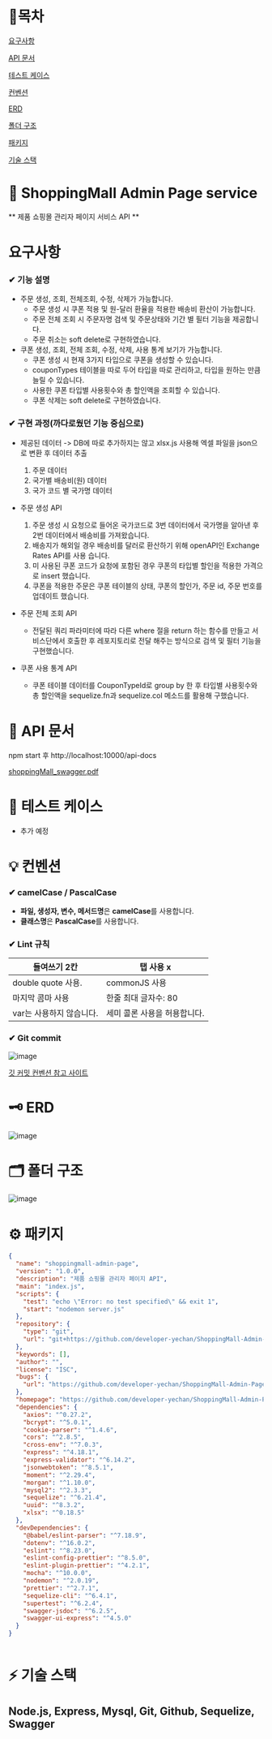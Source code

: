 # 🔗목차

[요구사항](#-요구사항)

[API 문서](#-api-문서)

[테스트 케이스](#-테스트-케이스)

[컨벤션](#-컨벤션)

[ERD](#-erd)

[폴더 구조](#-폴더-구조)

[패키지](#-패키지)

[기술 스택](#-기술-스택)

# 🚩  ShoppingMall Admin Page service

** 제품 쇼핑몰 관리자 페이지 서비스 API **

# 요구사항

### ✔ 기능 설명

- 주문 생성, 조회, 전체조회, 수정, 삭제가 가능합니다.
  - 주문 생성 시 쿠폰 적용 및 원-달러 환율을 적용한 배송비 환산이 가능합니다.
  - 주문 전체 조회 시 주문자명 검색 및 주문상태와 기간 별 필터 기능을 제공합니다.
  - 주문 취소는 soft delete로 구현하였습니다.
- 쿠폰 생성, 조회, 전체 조회, 수정, 삭제, 사용 통계 보기가 가능합니다.
  - 쿠폰 생성 시 현재 3가지 타입으로 쿠폰을 생성할 수 있습니다.
  - couponTypes 테이블을 따로 두어 타입을 따로 관리하고, 타입을 원하는 만큼 늘릴 수 있습니다.
  - 사용한 쿠폰 타입별 사용횟수와 총 할인액을 조회할 수 있습니다.
  - 쿠폰 삭제는 soft delete로 구현하였습니다.

### ✔ 구현 과정(까다로웠던 기능 중심으로)

- 제공된 데이터 -> DB에 따로 추가하지는 않고 xlsx.js 사용해 엑셀 파일을 json으로 변환 후 데이터 추출
  1. 주문 데이터
  2. 국가별 배송비(원) 데이터
  3. 국가 코드 별 국가명 데이터
  
- 주문 생성 API
  
  1. 주문 생성 시 요청으로 들어온 국가코드로 3번 데이터에서 국가명을 알아낸 후 2번 데이터에서 배송비를 가져왔습니다.
  2. 배송지가 해외일 경우 배송비를 달러로 환산하기 위해 openAPI인 Exchange Rates API를 사용 습니다.
  3. 미 사용된 쿠폰 코드가 요청에 포함된 경우 쿠폰의 타입별 할인을 적용한 가격으로 insert 했습니다.
  4. 쿠폰을 적용한 주문은 쿠폰 테이블의 상태, 쿠폰의 할인가, 주문 id, 주문 번호를 업데이트 했습니다.

- 주문 전체 조회 API

  - 전달된 쿼리 파라미터에 따라 다른 where 절을 return 하는 함수를 만들고 서비스단에서 호출한 후 레포지토리로 전달 해주는 방식으로 검색 및 필터 기능을 구현했습니다.

- 쿠폰 사용 통계 API
  - 쿠폰 테이블 데이터를 CouponTypeId로 group by 한 후 타입별 사용횟수와 총 할인액을 sequelize.fn과 sequelize.col 메소드를 활용해 구했습니다.
  
# 📑 API 문서

npm start 후 http://localhost:10000/api-docs 

[shoppingMall_swagger.pdf](https://github.com/developer-yechan/ShoppingMall-Admin-Page/files/9746655/shoppingMall_swagger.pdf)


# 📜 테스트 케이스

- 추가 예정

# 💡 컨벤션

### ✔ camelCase / PascalCase

- **파일, 생성자, 변수, 메서드명**은 **camelCase**를 사용합니다.
- **클래스명**은 **PascalCase**를 사용합니다.

### ✔ Lint 규칙

| 들여쓰기 2칸 | 탭 사용 x |
| --- | --- |
| double quote 사용. | commonJS 사용 |
| 마지막 콤마 사용 | 한줄 최대 글자수: 80 |
| var는 사용하지 않습니다. | 세미 콜론 사용을 허용합니다. |


### ✔ Git commit

![image](https://user-images.githubusercontent.com/80232260/188366205-84d8a796-3c51-4eb0-bb29-3a61c96bb047.png)

[깃 커밋 컨벤션 참고 사이트](https://overcome-the-limits.tistory.com/entry/협업-협업을-위한-기본적인-git-커밋컨벤션-설정하기)

# 🗝 ERD
![image](https://user-images.githubusercontent.com/99064214/194890405-9838cd22-e79a-4b9c-b5fa-9c74a64bdd81.png)

# 🗂 폴더 구조
![image](https://user-images.githubusercontent.com/99064214/194890537-12826152-ba31-4a52-b887-e4cf593346f7.png)


# ⚙ 패키지

```json
{
  "name": "shoppingmall-admin-page",
  "version": "1.0.0",
  "description": "제품 쇼핑몰 관리자 페이지 API",
  "main": "index.js",
  "scripts": {
    "test": "echo \"Error: no test specified\" && exit 1",
    "start": "nodemon server.js"
  },
  "repository": {
    "type": "git",
    "url": "git+https://github.com/developer-yechan/ShoppingMall-Admin-Page.git"
  },
  "keywords": [],
  "author": "",
  "license": "ISC",
  "bugs": {
    "url": "https://github.com/developer-yechan/ShoppingMall-Admin-Page/issues"
  },
  "homepage": "https://github.com/developer-yechan/ShoppingMall-Admin-Page#readme",
  "dependencies": {
    "axios": "^0.27.2",
    "bcrypt": "^5.0.1",
    "cookie-parser": "^1.4.6",
    "cors": "^2.8.5",
    "cross-env": "^7.0.3",
    "express": "^4.18.1",
    "express-validator": "^6.14.2",
    "jsonwebtoken": "^8.5.1",
    "moment": "^2.29.4",
    "morgan": "^1.10.0",
    "mysql2": "^2.3.3",
    "sequelize": "^6.21.4",
    "uuid": "^8.3.2",
    "xlsx": "^0.18.5"
  },
  "devDependencies": {
    "@babel/eslint-parser": "^7.18.9",
    "dotenv": "^16.0.2",
    "eslint": "^8.23.0",
    "eslint-config-prettier": "^8.5.0",
    "eslint-plugin-prettier": "^4.2.1",
    "mocha": "^10.0.0",
    "nodemon": "^2.0.19",
    "prettier": "^2.7.1",
    "sequelize-cli": "^6.4.1",
    "supertest": "^6.2.4",
    "swagger-jsdoc": "^6.2.5",
    "swagger-ui-express": "^4.5.0"
  }
}



```

# ⚡ 기술 스택
## Node.js, Express, Mysql, Git, Github, Sequelize, Swagger

